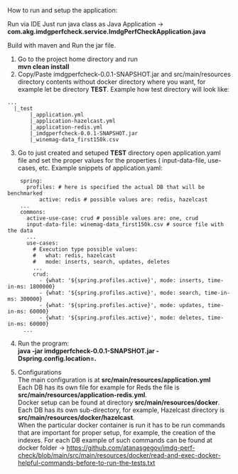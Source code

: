 How to run and setup the application:

Run via IDE Just run java class as Java Application -> **com.akg.imdgperfcheck.service.ImdgPerfCheckApplication.java**

Build with maven and Run the jar file.
1. Go to the project home directory and run  
  **mvn clean install**
2. Copy/Paste imdgperfcheck-0.0.1-SNAPSHOT.jar and src/main/resources directory contents without docker directory where you want, for example let be directory **TEST**.
  Example how test directory will look like:
  ```
  ...
    |_test
         |_application.yml
         |_application-hazelcast.yml
         |_application-redis.yml
         |_imdgperfcheck-0.0.1-SNAPSHOT.jar
         |_winemag-data_first150k.csv
  ```
3. Go to just created and setuped **TEST** directory open application.yaml file and set the proper values for the properties ( input-data-file, use-cases, etc.
  Example snippets of application.yaml:
  ```
      spring:
        profiles: # here is specified the actual DB that will be benchmarked
            active: redis # possible values are: redis, hazelcast
      ...
      commons:
        active-use-case: crud # possible values are: one, crud
        input-data-file: winemag-data_first150k.csv # source file with the data
        ...
        use-cases:
          # Execution type possible values: 
          #   what: redis, hazelcast
          #   mode: inserts, search, updates, deletes
          ...
          crud:
            - {what: '${spring.profiles.active}', mode: inserts, time-in-ms: 1800000} 
            - {what: '${spring.profiles.active}', mode: search, time-in-ms: 300000} 
            - {what: '${spring.profiles.active}', mode: updates, time-in-ms: 60000}
            - {what: '${spring.profiles.active}', mode: deletes, time-in-ms: 60000}
       ...
  ```
4. Run the program:  
  **java -jar imdgperfcheck-0.0.1-SNAPSHOT.jar -Dspring.config.location=.**

5. Configurations  
  The main configuration is at **src/main/resources/application.yml**  
Each DB has its own file for example for Reds the file is **src/main/resources/application-redis.yml**.  
Docker setup can be found at directory **src/main/resources/docker**. Each DB has its own sub-directory, for example, Hazelcast directory is **src/main/resources/docker/hazelcast**.  
When the particular docker container is run it has to be run commands that are important for proper setup, for example, the creation of the indexes. For each DB example of such commands can be found at docker folder -> https://github.com/atanasgegov/imdg-perf-check/blob/main/src/main/resources/docker/read-and-exec-docker-helpful-commands-before-to-run-the-tests.txt
